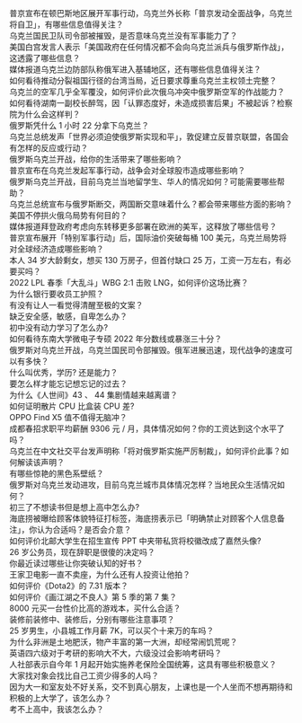 普京宣布在顿巴斯地区展开军事行动，乌克兰外长称「普京发动全面战争，乌克兰将自卫」，有哪些信息值得关注？  
乌克兰国民卫队司令部被摧毁，是否意味乌克兰没有军事能力了？  
美国白宫发言人表示「美国政府在任何情况都不会向乌克兰派兵与俄罗斯作战」，这透露了哪些信息？  
媒体报道乌克兰边防部队称俄军进入基辅地区，还有哪些信息值得关注？  
如何看待推动分裂祖国行径的台湾当局，近日要求尊重乌克兰主权领土完整？  
乌克兰的空军几乎全军覆没，如何评价此次俄乌冲突中俄罗斯空军的作战能力？  
如何看待湖南一副校长醉驾，因「认罪态度好，未造成损害后果」不被起诉？检察院为什么会这样判？  
俄罗斯凭什么 1 小时 22 分拿下乌克兰？  
乌克兰总统发声「世界必须迫使俄罗斯实现和平」，敦促建立反普京联盟，各国会有怎样的反应或行动？  
俄罗斯乌克兰开战，给你的生活带来了哪些影响？  
普京宣布在乌克兰发起军事行动，战争会对全球股市造成哪些影响？  
俄罗斯乌克兰开战，目前乌克兰当地留学生、华人的情况如何？可能需要哪些帮助？  
乌克兰总统宣布与俄罗斯断交，两国断交意味着什么？都会带来哪些方面的影响？  
美国不停拱火俄乌局势有何目的？  
媒体报道拜登政府考虑向东转移更多部署在欧洲的美军，这释放了哪些信号？  
普京宣布展开「特别军事行动」后，国际油价突破每桶 100 美元，乌克兰局势将对全球经济造成哪些影响？  
本人 34 岁大龄剩女，想买 130 万房子，但首付缺口 25 万，工资一万左右，有必要买吗？  
2022 LPL 春季「大乱斗」WBG 2:1 击败 LNG，如何评价这场比赛？  
为什么银行要收员工护照？  
有没有让人一看觉得清醒至极的文案？  
缺乏安全感，敏感，自卑怎么办？  
初中没有动力学习了怎么办?  
如何看待东南大学微电子专硕 2022 年分数线或暴涨三十分？  
俄罗斯对乌克兰开战，乌克兰国民司令部摧毁。俄军进展迅速，现代战争的速度可以有多快？  
什么叫优秀，学历? 还是能力？  
要怎么样才能忘记想忘记的过去？  
为什么《人世间》43 、 44 集剧情越来越离谱？  
如何证明散片 CPU 比盒装 CPU 差?  
OPPO Find X5 值不值得无脑冲？  
成都春招求职平均薪酬 9306 元 / 月，具体情况如何？你的工资达到这个水平了吗？  
乌克兰在中文社交平台发声明称「将对俄罗斯实施严厉制裁」，如何评价此事？如何解读该声明？  
有哪些惊艳的黑色系壁纸？  
俄罗斯对乌克兰发动进攻，目前乌克兰城市具体情况怎样？当地民众生活情况如何？  
初三了不想读书但是想上高中怎么办?  
海底捞被曝给顾客体貌特征打标签，海底捞表示已「明确禁止对顾客个人信息备注」，你认为合适吗？是否会介意？  
如何评价北邮大学生在招生宣传 PPT 中夹带私货将校徽改成了嘉然头像?  
26 岁公务员，现在辞职是很傻的决定吗？  
你最近读过哪些让你突破认知的好书？  
王家卫电影一直不卖座，为什么还有人投资让他拍？  
如何评价《Dota2》的 7.31 版本？  
如何评价《画江湖之不良人》第 5 季的第 7 集？  
8000 元买一台性价比高的游戏本，买什么合适？  
装修前装修中、装修后，分别有哪些注意事项？  
25 岁男生，小县城工作月薪 7K，可以买个十来万的车吗？  
为什么非洲是土地肥沃，物产丰富的第一大洲，却经常闹饥荒呢？  
英语四六级对于考研的影响大不大，六级没过会影响考研吗？  
人社部表示自今年 1 月起开始实施养老保险全国统筹，这具有哪些积极意义？  
大家找对象会找比自己工资少得多的人吗？  
因为大一和室友处不好关系，交不到真心朋友，上课也是一个人坐而不想再期待和积极的上大学了，该怎么办？  
考不上高中，我该怎么办？  
